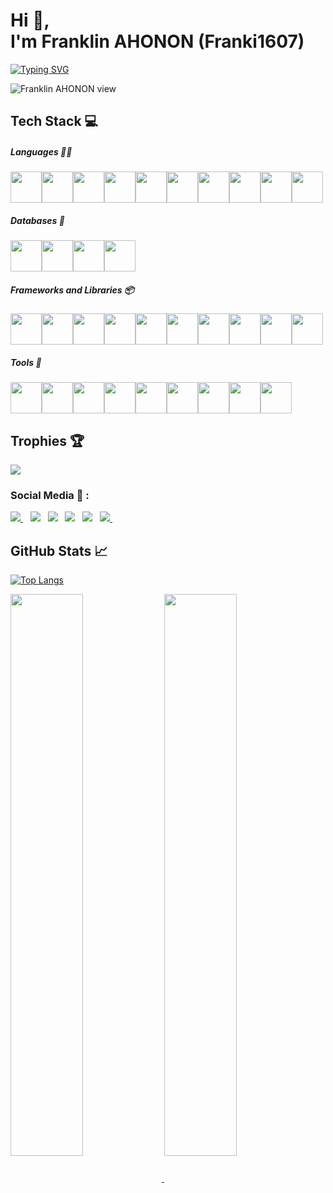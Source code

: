 <!--![Backend Developper Picture](image.jpg)-->

<h1>
Hi 👋, <br/> I'm <strong>Franklin AHONON (Franki1607)</strong>
</h1>

[![Typing SVG](https://readme-typing-svg.herokuapp.com?font=Fira+Code&pause=1000&color=FF8400&random=false&width=435&lines=Full+Stack+Developer;Passionate+And+Versatile+Developer)](#)

<p align="left"> <img src="https://komarev.com/ghpvc/?username=franki1607&label=Profile%20views&color=FF8400&style=flat" alt="Franklin AHONON view" /> </p>

## Tech Stack 💻

##### Languages 👨‍💻

<div style="display: flex">
  <img src="https://cdn.jsdelivr.net/gh/devicons/devicon/icons/python/python-original.svg" width="50px" />
  <img src="https://cdn.jsdelivr.net/gh/devicons/devicon/icons/dart/dart-original.svg" width="50px" />
  <img src="https://cdn.jsdelivr.net/gh/devicons/devicon/icons/php/php-original.svg" width="50px" />
  <img src="https://cdn.jsdelivr.net/gh/devicons/devicon/icons/javascript/javascript-original.svg" width="50px" />
  <img src="https://cdn.jsdelivr.net/gh/devicons/devicon/icons/typescript/typescript-original.svg" width="50px" />
  <img src="https://cdn.jsdelivr.net/gh/devicons/devicon/icons/java/java-original.svg" width="50px" />
  <img src="https://cdn.jsdelivr.net/gh/devicons/devicon/icons/c/c-original.svg"width="50px" />
  <img src="https://cdn.jsdelivr.net/gh/devicons/devicon/icons/html5/html5-original-wordmark.svg"  width="50px"/>
  <img src="https://cdn.jsdelivr.net/gh/devicons/devicon/icons/css3/css3-original-wordmark.svg" width="50px" />
  <img src="https://cdn.jsdelivr.net/gh/devicons/devicon/icons/arduino/arduino-original.svg" width="50px" />
</div>

##### Databases 💾

<div style="display: flex">
  <img src="https://cdn.jsdelivr.net/gh/devicons/devicon/icons/postgresql/postgresql-original-wordmark.svg" width="50px"/>
  <img src="https://cdn.jsdelivr.net/gh/devicons/devicon/icons/mongodb/mongodb-original-wordmark.svg" width="50px" />
  <img src="https://cdn.jsdelivr.net/gh/devicons/devicon/icons/mysql/mysql-original-wordmark.svg" width="50px" />
  <img src="https://cdn.jsdelivr.net/gh/devicons/devicon/icons/firebase/firebase-plain-wordmark.svg" width="50px" />
</div>

##### Frameworks and Libraries 📦

<div style="display: flex">
  <img src="https://cdn.jsdelivr.net/gh/devicons/devicon/icons/django/django-plain-wordmark.svg" width="50px" />
  <img src="https://cdn.jsdelivr.net/gh/devicons/devicon/icons/flutter/flutter-original.svg" width="50px" />
  <img src="https://cdn.jsdelivr.net/gh/devicons/devicon/icons/wordpress/wordpress-original.svg" width="50px" />
  <img src="https://cdn.jsdelivr.net/gh/devicons/devicon/icons/laravel/laravel-plain-wordmark.svg" width="50px" />
  <img src="https://cdn.jsdelivr.net/gh/devicons/devicon/icons/symfony/symfony-original-wordmark.svg" width="50px" />
  <img src="https://cdn.jsdelivr.net/gh/devicons/devicon/icons/angularjs/angularjs-original-wordmark.svg" width="50px" />
  <img src="https://cdn.jsdelivr.net/gh/devicons/devicon/icons/react/react-original-wordmark.svg" width="50px" />
  <img src="https://cdn.jsdelivr.net/gh/devicons/devicon/icons/express/express-original-wordmark.svg"  width="50px" />
  <img src="https://cdn.jsdelivr.net/gh/devicons/devicon/icons/nodejs/nodejs-original-wordmark.svg" width="50px"  />
  <img src="https://cdn.jsdelivr.net/gh/devicons/devicon/icons/bootstrap/bootstrap-original-wordmark.svg" width="50px" />
</div>

##### Tools 🔧

<div style="display: flex">
  <img src="https://cdn.jsdelivr.net/gh/devicons/devicon/icons/pycharm/pycharm-original.svg" width="50px" />
  <img src="https://cdn.jsdelivr.net/gh/devicons/devicon/icons/webstorm/webstorm-original.svg" width="50px" />
  <img src="https://cdn.jsdelivr.net/gh/devicons/devicon/icons/phpstorm/phpstorm-original.svg" width="50px" />
  <img src="https://cdn.jsdelivr.net/gh/devicons/devicon/icons/intellij/intellij-original.svg" width="50px" />
  <img src="https://cdn.jsdelivr.net/gh/devicons/devicon/icons/vscode/vscode-original.svg" width="50px" />
  <img src="https://cdn.jsdelivr.net/gh/devicons/devicon/icons/vim/vim-original.svg" width="50px" / />
  <img src="https://cdn.jsdelivr.net/gh/devicons/devicon/icons/git/git-original.svg" width="50px" / />
  <img src="https://cdn.jsdelivr.net/gh/devicons/devicon/icons/heroku/heroku-original.svg" width="50px" / />
  <img src="https://cdn.jsdelivr.net/gh/devicons/devicon/icons/figma/figma-original.svg" width="50px" / />
</div>

## Trophies 🏆
<p>
<img src="https://github-profile-trophy.vercel.app/?username=franki1607&no-frame=true">
</p>

### Social Media 🔗 :
<p>
<a href="mailto:mignonfranklincamel@icloud.com" target="_blank">
<img src="https://img.shields.io/badge/Gmail-D14836?style=for-the-badge&logo=gmail&logoColor=white">
</a>&nbsp;&nbsp;
<a href="https://www.instagram.com/fraklin.camel16" target="_blank">
<img src="https://img.shields.io/badge/chinmay29hub-%23E4405F.svg?style=for-the-badge&logo=Instagram&logoColor=white"></a>&nbsp;&nbsp;
<a href="https://www.linkedin.com/in/franklin-camel-ahonon-18a4a5229/" target="_blank">
<img src="https://img.shields.io/badge/linkedin-%230077B5.svg?style=for-the-badge&logo=linkedin&logoColor=white"></a>&nbsp;&nbsp;
<a href="mailto:chinmaysonawane57@protonmail.com" target="_blank">
<img src="https://img.shields.io/badge/ProtonMail-8B89CC?style=for-the-badge&logo=protonmail&logoColor=white"></a>&nbsp;&nbsp;
<a href="https://www.reddit.com/user/chinmay29hub" target="_blank">
<img src="https://img.shields.io/badge/Reddit-FF4500?style=for-the-badge&logo=reddit&logoColor=white"></a>&nbsp;&nbsp;
<a href="https://www.youtube.com/channel/UCfc0iDwzZi7CLKIBWBCJNWw">
<img src="https://img.shields.io/badge/chinmay29hub-FF0000?style=for-the-badge&logo=Youtubegaming&logoColor=white">
</a>&nbsp;&nbsp;
  </p>

## GitHub Stats 📈

[![Top Langs](https://github-readme-stats.vercel.app/api/top-langs/?username=franki1607&theme=material-palenight&layout=compact)](#)

<a href="https://github.com/anuraghazra/github-readme-stats">
  <img align="center" width="48%" src="https://github-readme-stats.vercel.app/api?username=franki1607&show_icons=true&title_color=ff8400&icon_color=ff8400" />
</a>
<a href="https://github.com/anuraghazra/convoychat">
  <img align="center" width="48%" src="https://github-readme-streak-stats.herokuapp.com/?user=franki1607" />
</a>

<!--I have worked with several programming languages such as C, Java, PHP, Python, and JavaScript 🔥 and I have also experimented with frameworks such as Laravel, Symfony, Django and Angular 🚀

You will find here my personal and professional projects, so feel free to explore them 🔍

If you want to talk about projects or just chat over a virtual coffee 🍵, don't hesitate to reach out to me! -->

<!--**🚧 Under development: **
- Project X 
- Project Y


**🛠 Technologies I use:**
- **Languages:** Dart, C, Java, Java Swing, PHP, Python, JavaScript, TypeScript, HTML, CSS, Arduino 
- **Frameworks:** Flutter, Laravel, Symfony, Django, Angular, NodeJs,  Express.js
- **Databases:** MongoDB, PostgreSQL, MySQL, SQLite
- **Tools:** Git, VSCode, PyCharm, Android Studio, Docker, Poetry

-->

<!--
**Franki1607/Franki1607** is a ✨ _special_ ✨ repository because its `README.md` (this file) appears on your GitHub profile.

Here are some ideas to get you started:

- 🔭 I’m currently working on ...
- 🌱 I’m currently learning ...
- 👯 I’m looking to collaborate on ...
- 🤔 I’m looking for help with ...
- 💬 Ask me about ...
- 📫 How to reach me: ...
- 😄 Pronouns: ...
- ⚡ Fun fact: ...
-->

